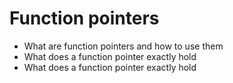 # Function pointers
* What are function pointers and how to use them
* What does a function pointer exactly hold
* What does a function pointer exactly hold
